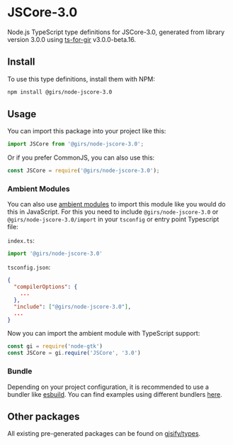 
# JSCore-3.0

Node.js TypeScript type definitions for JSCore-3.0, generated from library version 3.0.0 using [ts-for-gir](https://github.com/gjsify/ts-for-gir) v3.0.0-beta.16.


## Install

To use this type definitions, install them with NPM:
```bash
npm install @girs/node-jscore-3.0
```

## Usage

You can import this package into your project like this:
```ts
import JSCore from '@girs/node-jscore-3.0';
```

Or if you prefer CommonJS, you can also use this:
```ts
const JSCore = require('@girs/node-jscore-3.0');
```

### Ambient Modules

You can also use [ambient modules](https://github.com/gjsify/ts-for-gir/tree/main/packages/cli#ambient-modules) to import this module like you would do this in JavaScript.
For this you need to include `@girs/node-jscore-3.0` or `@girs/node-jscore-3.0/import` in your `tsconfig` or entry point Typescript file:

`index.ts`:
```ts
import '@girs/node-jscore-3.0'
```

`tsconfig.json`:
```json
{
  "compilerOptions": {
    ...
  },
  "include": ["@girs/node-jscore-3.0"],
  ...
}
```

Now you can import the ambient module with TypeScript support: 

```ts
const gi = require('node-gtk')
const JSCore = gi.require('JSCore', '3.0')
```


### Bundle

Depending on your project configuration, it is recommended to use a bundler like [esbuild](https://esbuild.github.io/). You can find examples using different bundlers [here](https://github.com/gjsify/ts-for-gir/tree/main/examples).

## Other packages

All existing pre-generated packages can be found on [gjsify/types](https://github.com/gjsify/types).

